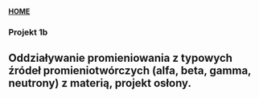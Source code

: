 #### [HOME](https://agnieszkamucha.github.io/OPJzM/)

### Projekt 1b
## Oddziaływanie promieniowania z typowych źródeł promieniotwórczych (alfa, beta, gamma, neutrony) z materią, projekt osłony.
